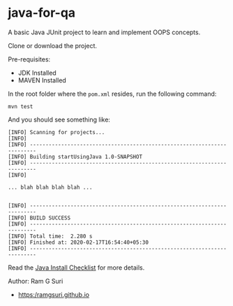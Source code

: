 # java-for-qa

A basic Java JUnit project to learn and implement OOPS concepts.

Clone or download the project.

Pre-requisites:

* JDK Installed
* MAVEN Installed

In the root folder where the `pom.xml` resides, run the following command:

~~~~~~~~
mvn test
~~~~~~~~

And you should see something like:

~~~~~~~~
[INFO] Scanning for projects...
[INFO]
[INFO] ------------------------------------------------------------------------
[INFO] Building startUsingJava 1.0-SNAPSHOT
[INFO] ------------------------------------------------------------------------
[INFO]

... blah blah blah blah ...


[INFO] ------------------------------------------------------------------------
[INFO] BUILD SUCCESS
[INFO] ------------------------------------------------------------------------
[INFO] Total time:  2.280 s
[INFO] Finished at: 2020-02-17T16:54:40+05:30
[INFO] ------------------------------------------------------------------------
~~~~~~~~

Read the [Java Install Checklist](https://github.com/ramgsuri/start-using-java/blob/master/install_java_checklist.md)
 for more details.

Author: Ram G Suri 
* [https:/ramgsuri.github.io](https://ramgsuri.github.io)
